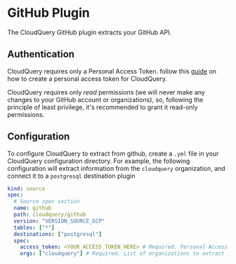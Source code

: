 # GitHub Plugin

The CloudQuery GitHub plugin extracts your GitHub API.

## Authentication

CloudQuery requires only a Personal Access Token. follow this [guide](https://docs.github.com/en/enterprise-server@3.4/authentication/keeping-your-account-and-data-secure/creating-a-personal-access-token) on how to create a personal access token for CloudQuery.

CloudQuery requires only *read* permissions (we will never make any changes to your GitHub account or organizations),
so, following the principle of least privilege, it's recommended to grant it read-only permissions.

## Configuration

To configure CloudQuery to extract from github, create a `.yml` file in your CloudQuery configuration directory.
For example, the following configuration will extract information from the `cloudquery` organization, and connect it to a `postgresql` destination plugin

```yaml
kind: source
spec:
  # Source spec section
  name: github
  path: cloudquery/github
  version: "VERSION_SOURCE_GCP"
  tables: ["*"]
  destinations: ["postgresql"]
  spec:
    access_token: <YOUR_ACCESS_TOKEN_HERE> # Required. Personal Access Token
    orgs: ["cloudquery"] # Required. List of organizations to extract from
```
